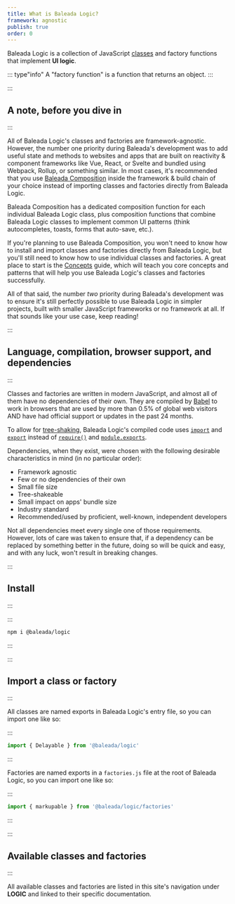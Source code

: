 ```yaml
---
title: What is Baleada Logic?
framework: agnostic
publish: true
order: 0
---
```


Baleada Logic is a collection of JavaScript [classes](https://developer.mozilla.org/en-US/docs/Web/JavaScript/Reference/Classes) and factory functions that implement **UI logic**.

::: type"info"
A "factory function" is a function that returns an object.
:::


:::
## A note, before you dive in
:::

All of Baleada Logic's classes and factories are framework-agnostic. However, the number one priority during Baleada's development was to add useful state and methods to websites and apps that are built on reactivity & component frameworks like Vue, React, or Svelte and bundled using Webpack, Rollup, or something similar. In most cases, it's recommended that you use [Baleada Composition](/docs/composition) inside the framework & build chain of your choice instead of importing classes and factories directly from Baleada Logic.

Baleada Composition has a dedicated composition function for each individual Baleada Logic class, plus composition functions that combine Baleada Logic classes to implement common UI patterns (think autocompletes, toasts, forms that auto-save, etc.).

If you're planning to use Baleada Composition, you won't need to know how to install and import classes and factories directly from Baleada Logic, but you'll still need to know how to use individual classes and factories. A great place to start is the [Concepts](/docs/logic/concepts) guide, which will teach you core concepts and patterns that will help you use Baleada Logic's classes and factories successfully.

All of that said, the number _two_ priority during Baleada's development was to ensure it's still perfectly possible to use Baleada Logic in simpler projects, built with smaller JavaScript frameworks or no framework at all. If that sounds like your use case, keep reading!


:::
## Language, compilation, browser support, and dependencies
:::

Classes and factories are written in modern JavaScript, and almost all of them have no dependencies of their own. They are compiled by [Babel](https://babeljs.io) to work in browsers that are used by more than 0.5% of global web visitors AND have had official support or updates in the past 24 months.

To allow for [tree-shaking](https://webpack.js.org/guides/tree-shaking/), Baleada Logic's compiled code uses [`import`](https://developer.mozilla.org/en-US/docs/Web/JavaScript/Reference/Statements/import) and [`export`](https://developer.mozilla.org/en-US/docs/Web/JavaScript/Reference/Statements/export) instead of [`require()`](https://nodejs.org/api/modules.html#modules_require_id) and [`module.exports`](https://nodejs.org/api/modules.html#modules_module_exports).

Dependencies, when they exist, were chosen with the following desirable characteristics in mind (in no particular order):
- Framework agnostic
- Few or no dependencies of their own
- Small file size
- Tree-shakeable
- Small impact on apps' bundle size
- Industry standard
- Recommended/used by proficient, well-known, independent developers

Not all dependencies meet every single one of those requirements. However, lots of care was taken to ensure that, if a dependency can be replaced by something better in the future, doing so will be quick and easy, and with any luck, won't result in breaking changes.



:::
## Install
:::

:::
```bash
npm i @baleada/logic
```
:::


:::
## Import a class or factory
:::

All classes are named exports in Baleada Logic's entry file, so you can import one like so:


:::
```js
import { Delayable } from '@baleada/logic'
```
:::

Factories are named exports in a `factories.js` file at the root of Baleada Logic, so you can import one like so:

:::
```js
import { markupable } from '@baleada/logic/factories'
```
:::


:::
## Available classes and factories
:::

All available classes and factories are listed in this site's navigation under **LOGIC** and linked to their specific documentation.
